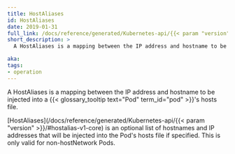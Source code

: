 ```yaml
---
title: HostAliases
id: HostAliases
date: 2019-01-31
full_link: /docs/reference/generated/Kubernetes-api/{{< param "version" >}}/#hostalias-v1-core
short_description: >
  A HostAliases is a mapping between the IP address and hostname to be injected into a Pod's hosts file.

aka:
tags:
- operation
---
```

 A HostAliases is a mapping between the IP address and hostname to be injected into a {{< glossary_tooltip text="Pod" term_id="pod" >}}'s hosts file.

<!--more-->

[HostAliases](/docs/reference/generated/Kubernetes-api/{{< param "version" >}}/#hostalias-v1-core) is an optional list of hostnames and IP addresses that will be injected into the Pod's hosts file if specified. This is only valid for non-hostNetwork Pods.
